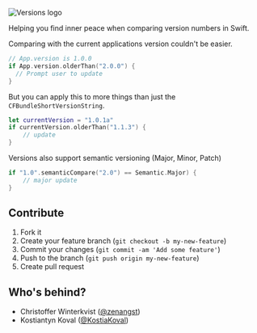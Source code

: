![Versions logo](https://raw.githubusercontent.com/zenangst/Versions/master/Images/logo.png)

Helping you find inner peace when comparing version numbers in Swift.

Comparing with the current applications version couldn't be easier.

```swift
// App.version is 1.0.0
if App.version.olderThan("2.0.0") {
  // Prompt user to update
}
```

But you can apply this to more things than just the `CFBundleShortVersionString`.

```swift
let currentVersion = "1.0.1a"
if currentVersion.olderThan("1.1.3") {
    // update
}
```

Versions also support semantic versioning (Major, Minor, Patch)

```swift 
if "1.0".semanticCompare("2.0") == Semantic.Major) {
    // major update
}
```

## Contribute

1. Fork it
2. Create your feature branch (`git checkout -b my-new-feature`)
3. Commit your changes (`git commit -am 'Add some feature'`)
4. Push to the branch (`git push origin my-new-feature`)
5. Create pull request


## Who's behind?

- Christoffer Winterkvist ([@zenangst](https://twitter.com/zenangst))
- Kostiantyn Koval ([@KostiaKoval](https://twitter.com/KostiaKoval))
